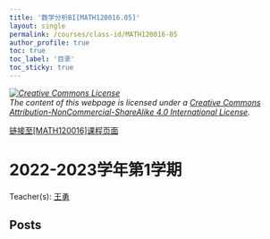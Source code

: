 ```yaml
---
title: '数学分析BI[MATH120016.05]'
layout: single
permalink: /courses/class-id/MATH120016-05
author_profile: true
toc: true
toc_label: '目录'
toc_sticky: true
---
```



<div class='notice--warning'>
	<p><i><a rel='license' href='http://creativecommons.org/licenses/by-nc-sa/4.0/'><img alt='Creative Commons License' style='border-width:0' src='https://i.creativecommons.org/l/by-nc-sa/4.0/88x31.png' /></a><br /> The content of this webpage is licensed under a <a rel='license' href='http://creativecommons.org/licenses/by-nc-sa/4.0/'>Creative Commons Attribution-NonCommercial-ShareAlike 4.0 International License</a>.</i></p>
</div>

<a href='https://fdu-math.github.io/courses/MATH120016'>链接至[MATH120016]课程页面</a>


# 2022-2023学年第1学期

Teacher(s): <a href='https://fdu-math.github.io/teachers/王勇'>王勇</a>


## Posts
